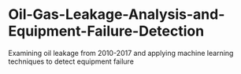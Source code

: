 # Oil-Gas-Leakage-Analysis-and-Equipment-Failure-Detection
Examining oil leakage from 2010-2017 and applying machine learning techniques to detect equipment failure
